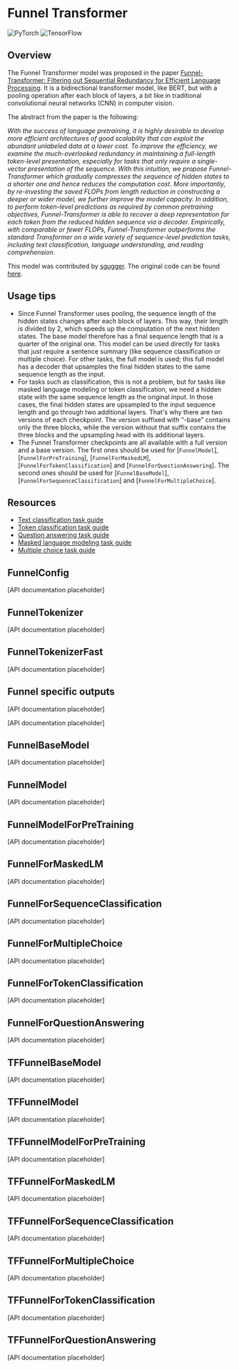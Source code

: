 <!--Copyright 2020 The HuggingFace Team. All rights reserved.

Licensed under the Apache License, Version 2.0 (the "License"); you may not use this file except in compliance with
the License. You may obtain a copy of the License at

http://www.apache.org/licenses/LICENSE-2.0

Unless required by applicable law or agreed to in writing, software distributed under the License is distributed on
an "AS IS" BASIS, WITHOUT WARRANTIES OR CONDITIONS OF ANY KIND, either express or implied. See the License for the
specific language governing permissions and limitations under the License.

⚠️ Note that this file is in Markdown but contain specific syntax for our doc-builder (similar to MDX) that may not be
rendered properly in your Markdown viewer.

-->

# Funnel Transformer

<div class="flex flex-wrap space-x-1">
<img alt="PyTorch" src="https://img.shields.io/badge/PyTorch-DE3412?style=flat&logo=pytorch&logoColor=white">
<img alt="TensorFlow" src="https://img.shields.io/badge/TensorFlow-FF6F00?style=flat&logo=tensorflow&logoColor=white">
</div>

## Overview

The Funnel Transformer model was proposed in the paper [Funnel-Transformer: Filtering out Sequential Redundancy for
Efficient Language Processing](https://arxiv.org/abs/2006.03236). It is a bidirectional transformer model, like
BERT, but with a pooling operation after each block of layers, a bit like in traditional convolutional neural networks
(CNN) in computer vision.

The abstract from the paper is the following:

*With the success of language pretraining, it is highly desirable to develop more efficient architectures of good
scalability that can exploit the abundant unlabeled data at a lower cost. To improve the efficiency, we examine the
much-overlooked redundancy in maintaining a full-length token-level presentation, especially for tasks that only
require a single-vector presentation of the sequence. With this intuition, we propose Funnel-Transformer which
gradually compresses the sequence of hidden states to a shorter one and hence reduces the computation cost. More
importantly, by re-investing the saved FLOPs from length reduction in constructing a deeper or wider model, we further
improve the model capacity. In addition, to perform token-level predictions as required by common pretraining
objectives, Funnel-Transformer is able to recover a deep representation for each token from the reduced hidden sequence
via a decoder. Empirically, with comparable or fewer FLOPs, Funnel-Transformer outperforms the standard Transformer on
a wide variety of sequence-level prediction tasks, including text classification, language understanding, and reading
comprehension.*

This model was contributed by [sgugger](https://huggingface.co/sgugger). The original code can be found [here](https://github.com/laiguokun/Funnel-Transformer).

## Usage tips

- Since Funnel Transformer uses pooling, the sequence length of the hidden states changes after each block of layers. This way, their length is divided by 2, which speeds up the computation of the next hidden states.
  The base model therefore has a final sequence length that is a quarter of the original one. This model can be used
  directly for tasks that just require a sentence summary (like sequence classification or multiple choice). For other
  tasks, the full model is used; this full model has a decoder that upsamples the final hidden states to the same
  sequence length as the input.
- For tasks such as classification, this is not a problem, but for tasks like masked language modeling or token classification, we need a hidden state with the same sequence length as the original input. In those cases, the final hidden states are upsampled to the input sequence length and go through two additional layers. That's why there are two versions of each checkpoint. The version suffixed with “-base” contains only the three blocks, while the version without that suffix contains the three blocks and the upsampling head with its additional layers.
- The Funnel Transformer checkpoints are all available with a full version and a base version. The first ones should be
  used for [`FunnelModel`], [`FunnelForPreTraining`],
  [`FunnelForMaskedLM`], [`FunnelForTokenClassification`] and
  [`FunnelForQuestionAnswering`]. The second ones should be used for
  [`FunnelBaseModel`], [`FunnelForSequenceClassification`] and
  [`FunnelForMultipleChoice`].

## Resources

- [Text classification task guide](../tasks/sequence_classification)
- [Token classification task guide](../tasks/token_classification)
- [Question answering task guide](../tasks/question_answering)
- [Masked language modeling task guide](../tasks/masked_language_modeling)
- [Multiple choice task guide](../tasks/multiple_choice)


## FunnelConfig

[API documentation placeholder]

## FunnelTokenizer

[API documentation placeholder]

## FunnelTokenizerFast

[API documentation placeholder]

## Funnel specific outputs

[API documentation placeholder]

[API documentation placeholder]

<frameworkcontent>
<pt>

## FunnelBaseModel

[API documentation placeholder]

## FunnelModel

[API documentation placeholder]

## FunnelModelForPreTraining

[API documentation placeholder]

## FunnelForMaskedLM

[API documentation placeholder]

## FunnelForSequenceClassification

[API documentation placeholder]

## FunnelForMultipleChoice

[API documentation placeholder]

## FunnelForTokenClassification

[API documentation placeholder]

## FunnelForQuestionAnswering

[API documentation placeholder]

</pt>
<tf>

## TFFunnelBaseModel

[API documentation placeholder]

## TFFunnelModel

[API documentation placeholder]

## TFFunnelModelForPreTraining

[API documentation placeholder]

## TFFunnelForMaskedLM

[API documentation placeholder]

## TFFunnelForSequenceClassification

[API documentation placeholder]

## TFFunnelForMultipleChoice

[API documentation placeholder]

## TFFunnelForTokenClassification

[API documentation placeholder]

## TFFunnelForQuestionAnswering

[API documentation placeholder]

</tf>
</frameworkcontent>
